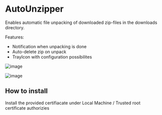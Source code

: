 # AutoUnzipper
Enables automatic file unpacking of downloaded zip-files in the downloads directory.

Features:
* Notification when unpacking is done
* Auto-delete zip on unpack
* TrayIcon with configuration possibilites

![image](https://user-images.githubusercontent.com/22404008/234829597-db8ac1a1-37fd-4c7f-805d-ff2579c2653c.png)

![image](https://user-images.githubusercontent.com/22404008/234829695-885921be-0020-42ac-94ae-bcb231352f45.png)


## How to install
Install the provided certifiacate under Local Machine / Trusted root certificate authorizies
